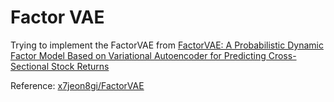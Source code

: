 # Factor VAE

Trying to implement the FactorVAE from [FactorVAE: A Probabilistic Dynamic Factor Model Based on Variational Autoencoder for Predicting Cross-Sectional Stock Returns](https://ojs.aaai.org/index.php/AAAI/article/view/20369)

Reference: [x7jeon8gi/FactorVAE](https://github.com/x7jeon8gi/FactorVAE)